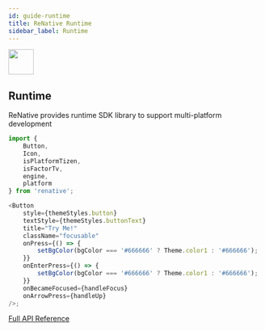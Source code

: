 ```yaml
---
id: guide-runtime
title: ReNative Runtime
sidebar_label: Runtime
---
```


<img src="https://renative.org/img/ic_runtime.png" width=50 height=50 />

## Runtime

ReNative provides runtime SDK library to support multi-platform development

```js
import {
    Button,
    Icon,
    isPlatformTizen,
    isFactorTv,
    engine,
    platform
} from 'renative';

<Button
    style={themeStyles.button}
    textStyle={themeStyles.buttonText}
    title="Try Me!"
    className="focusable"
    onPress={() => {
        setBgColor(bgColor === '#666666' ? Theme.color1 : '#666666');
    }}
    onEnterPress={() => {
        setBgColor(bgColor === '#666666' ? Theme.color1 : '#666666');
    }}
    onBecameFocused={handleFocus}
    onArrowPress={handleUp}
/>;
```

[Full API Reference](api-renative.md)

